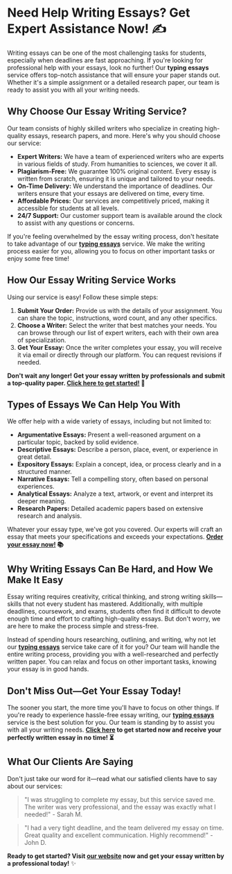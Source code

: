 # Need Help Writing Essays? Get Expert Assistance Now! ✍️

Writing essays can be one of the most challenging tasks for students, especially when deadlines are fast approaching. If you're looking for professional help with your essays, look no further! Our **typing essays** service offers top-notch assistance that will ensure your paper stands out. Whether it's a simple assignment or a detailed research paper, our team is ready to assist you with all your writing needs.

## Why Choose Our Essay Writing Service?

Our team consists of highly skilled writers who specialize in creating high-quality essays, research papers, and more. Here's why you should choose our service:

- **Expert Writers:** We have a team of experienced writers who are experts in various fields of study. From humanities to sciences, we cover it all.
- **Plagiarism-Free:** We guarantee 100% original content. Every essay is written from scratch, ensuring it is unique and tailored to your needs.
- **On-Time Delivery:** We understand the importance of deadlines. Our writers ensure that your essays are delivered on time, every time.
- **Affordable Prices:** Our services are competitively priced, making it accessible for students at all levels.
- **24/7 Support:** Our customer support team is available around the clock to assist with any questions or concerns.

If you're feeling overwhelmed by the essay writing process, don't hesitate to take advantage of our **[typing essays](https://tinyurl.com/topessay?keyword=typing+essays)** service. We make the writing process easier for you, allowing you to focus on other important tasks or enjoy some free time!

## How Our Essay Writing Service Works

Using our service is easy! Follow these simple steps:

1. **Submit Your Order:** Provide us with the details of your assignment. You can share the topic, instructions, word count, and any other specifics.
2. **Choose a Writer:** Select the writer that best matches your needs. You can browse through our list of expert writers, each with their own area of specialization.
3. **Get Your Essay:** Once the writer completes your essay, you will receive it via email or directly through our platform. You can request revisions if needed.

**Don't wait any longer! Get your essay written by professionals and submit a top-quality paper. [Click here to get started!](https://tinyurl.com/topessay?keyword=typing+essays) 🚀**

## Types of Essays We Can Help You With

We offer help with a wide variety of essays, including but not limited to:

- **Argumentative Essays:** Present a well-reasoned argument on a particular topic, backed by solid evidence.
- **Descriptive Essays:** Describe a person, place, event, or experience in great detail.
- **Expository Essays:** Explain a concept, idea, or process clearly and in a structured manner.
- **Narrative Essays:** Tell a compelling story, often based on personal experiences.
- **Analytical Essays:** Analyze a text, artwork, or event and interpret its deeper meaning.
- **Research Papers:** Detailed academic papers based on extensive research and analysis.

Whatever your essay type, we've got you covered. Our experts will craft an essay that meets your specifications and exceeds your expectations. **[Order your essay now!](https://tinyurl.com/topessay?keyword=typing+essays) 📚**

## Why Writing Essays Can Be Hard, and How We Make It Easy

Essay writing requires creativity, critical thinking, and strong writing skills—skills that not every student has mastered. Additionally, with multiple deadlines, coursework, and exams, students often find it difficult to devote enough time and effort to crafting high-quality essays. But don't worry, we are here to make the process simple and stress-free.

Instead of spending hours researching, outlining, and writing, why not let our **[typing essays](https://tinyurl.com/topessay?keyword=typing+essays)** service take care of it for you? Our team will handle the entire writing process, providing you with a well-researched and perfectly written paper. You can relax and focus on other important tasks, knowing your essay is in good hands.

## Don't Miss Out—Get Your Essay Today!

The sooner you start, the more time you'll have to focus on other things. If you're ready to experience hassle-free essay writing, our **[typing essays](https://tinyurl.com/topessay?keyword=typing+essays)** service is the best solution for you. Our team is standing by to assist you with all your writing needs. **[Click here](https://tinyurl.com/topessay?keyword=typing+essays) to get started now and receive your perfectly written essay in no time! ⏳**

## What Our Clients Are Saying

Don't just take our word for it—read what our satisfied clients have to say about our services:

> "I was struggling to complete my essay, but this service saved me. The writer was very professional, and the essay was exactly what I needed!" - Sarah M.

> "I had a very tight deadline, and the team delivered my essay on time. Great quality and excellent communication. Highly recommend!" - John D.

**Ready to get started? Visit [our website](https://tinyurl.com/topessay?keyword=typing+essays) now and get your essay written by a professional today!** ✨
